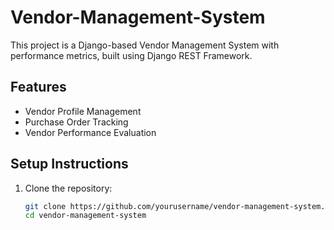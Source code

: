 # Vendor-Management-System

This project is a Django-based Vendor Management System with performance metrics, built using Django REST Framework.

## Features
- Vendor Profile Management
- Purchase Order Tracking
- Vendor Performance Evaluation

## Setup Instructions

1. Clone the repository:
   ```bash
   git clone https://github.com/yourusername/vendor-management-system.git
   cd vendor-management-system

